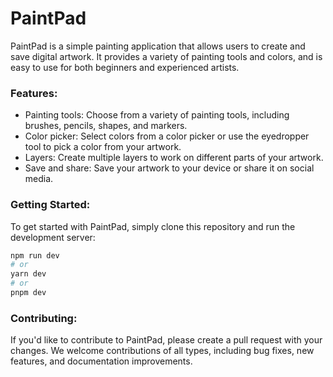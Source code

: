 # PaintPad
PaintPad is a simple painting application that allows users to create and save digital artwork. It provides a variety of painting tools and colors, and is easy to use for both beginners and experienced artists.

### Features:
- Painting tools: Choose from a variety of painting tools, including brushes, pencils, shapes, and markers.
- Color picker: Select colors from a color picker or use the eyedropper tool to pick a color from your artwork.
- Layers: Create multiple layers to work on different parts of your artwork.
- Save and share: Save your artwork to your device or share it on social media.


### Getting Started:
To get started with PaintPad, simply clone this repository and run the development server:

```bash
npm run dev
# or
yarn dev
# or
pnpm dev
```

### Contributing:

If you'd like to contribute to PaintPad, please create a pull request with your changes. We welcome contributions of all types, including bug fixes, new features, and documentation improvements.

